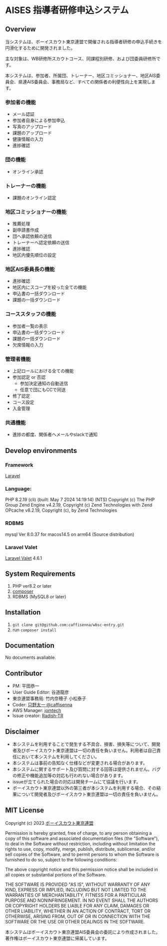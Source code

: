 # AISES 指導者研修申込システム　

## Overview
当システムは、ボーイスカウト東京連盟で開催される指導者研修の申込手続きを円滑化するために開発されました。

主な対象は、WB研修所スカウトコース、同課程別研修、および団委員研修所です。

本システムは、参加者、所属団、トレーナー、地区コミッショナー、地区AIS委員会、県連AIS委員会、事務局など、すべての関係者の利便性向上を実現します。


### 参加者の機能
- メール認証
- 参加者自身による参加申込
- 写真のアップロード
- 課題のアップロード
- 健康情報の入力
- 進捗確認

### 団の機能
- オンライン承認

### トレーナーの機能
- 課題のオンライン認定

### 地区コミッショナーの機能
- 推薦処理
- 副申請書作成
- 団へ承認依頼の送信
- トレーナーへ認定依頼の送信
- 進捗確認
- 地区内優先順位の設定

### 地区AIS委員長の機能
- 進捗確認
- 地区内にスコープを絞った全ての機能
- 申込書の一括ダウンロード
- 課題の一括ダウンロード

### コーススタッフの機能
- 参加者一覧の表示
- 申込書の一括ダウンロード
- 課題の一括ダウンロード
- 欠席情報の入力

### 管理者機能
- 上記ロールにおける全ての機能
- 参加認定 or 否認
  - 参加決定通知の自動送信
  - 任意で団にもCCで同送
- 修了認定
- コース設定
- 入金管理

### 共通機能
- 進捗の都度、関係者へメールやslackで通知


## Develop environments

### Framework
[Laravel]('https://github.com/laravel/framework)

### Language:
PHP 8.2.19 (cli) (built: May  7 2024 14:19:14) (NTS)
Copyright (c) The PHP Group
Zend Engine v4.2.19, Copyright (c) Zend Technologies
    with Zend OPcache v8.2.19, Copyright (c), by Zend Technologies

### RDBMS
mysql  Ver 8.0.37 for macos14.5 on arm64 (Source distribution)

### Laravel Valet
[Laravel Valet]('https://laravel.com/docs/11.x/valet') 4.6.1

## System Requirements
1. PHP ver8.2 or later
2. [composer]('https://getcomposer.org/)
3. RDBMS (MySQL8 or later)


## Installation
1. `git clone git@github.com:caffisenna/wbsc-entry.git`
2. run `composer install`

## Documentation
No documents avaliable.

## Contributor
- PM: 平田恭一
- User Guide Editor: 谷道龍彦
- 東京連盟事務局: 竹内奈穂子 小松泰子
- Coder: [只野太一 @caffisenna]('https://github.com/caffisenna/')
- AWS Manager: [jomtech]('https://github.com/jomtech)
- Issue creator: [Radish-TR]('https://github.com/caffisenna/wbsc-entry/issues/106')

## Disclaimer
- 本システムを利用することで発生する不具合、損害、損失等について、開発者及びボーイスカウト東京連盟は一切の責任を負いません。利用者は自己責任において本システムを利用してください。
- 本システムは事前の告知なく仕様などが変更される場合があります。
- 本システムに関するサポート及び質問に対する回答は提供されません。バグの修正や機能追加等の対応も行われない場合があります。
- issueが立てられた場合の対応は開発チームにて協議を行います。
- ボーイスカウト東京連盟以外の第三者が本システムを利用する場合、その結果について開発者及びボーイスカウト東京連盟は一切の責任を負いません。


## MIT License

Copyright (c) 2023 [ボーイスカウト東京連盟]('https://scout.tokyo')

Permission is hereby granted, free of charge, to any person obtaining a copy
of this software and associated documentation files (the "Software"), to deal
in the Software without restriction, including without limitation the rights
to use, copy, modify, merge, publish, distribute, sublicense, and/or sell
copies of the Software, and to permit persons to whom the Software is
furnished to do so, subject to the following conditions:

The above copyright notice and this permission notice shall be included in all
copies or substantial portions of the Software.

THE SOFTWARE IS PROVIDED "AS IS", WITHOUT WARRANTY OF ANY KIND, EXPRESS OR
IMPLIED, INCLUDING BUT NOT LIMITED TO THE WARRANTIES OF MERCHANTABILITY,
FITNESS FOR A PARTICULAR PURPOSE AND NONINFRINGEMENT. IN NO EVENT SHALL THE
AUTHORS OR COPYRIGHT HOLDERS BE LIABLE FOR ANY CLAIM, DAMAGES OR OTHER
LIABILITY, WHETHER IN AN ACTION OF CONTRACT, TORT OR OTHERWISE, ARISING FROM,
OUT OF OR IN CONNECTION WITH THE SOFTWARE OR THE USE OR OTHER DEALINGS IN THE
SOFTWARE.

本システムはボーイスカウト東京連盟AIS委員会の委託により作成されました。
著作権はボーイスカウト東京連盟に帰属しています。
